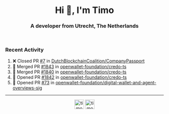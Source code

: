 <h1 align="center">Hi 👋, I'm Timo</h1>
<h3 align="center">A developer from Utrecht, The Netherlands</h3>
<br/>
<!-- https://github.com/rahuldkjain/github-profile-readme-generator --!>

<!--  <p align="left"><img src="https://github-readme-stats.vercel.app/api?username=timoglastra&show_icons=true&count_private=true&" alt="timoglastra" /></p> --!>

<!--
Github language stats
<p align="left"><img src="https://github-readme-stats.vercel.app/api/top-langs/?username=timoglastra&layout=compact" alt="timoglastra" /><p>
-->

<!-- Codestats language stats -->
<!-- <p align="left"><img src="https://codestats-readme.vercel.app/api/top-langs/?username=timoglastra&layout=compact&language_count=12" alt="timoglastra" /><p>    --!>
  
<h3>Recent Activity</h3>

<!--START_SECTION:activity-->
1. ❌ Closed PR [#7](https://github.com/DutchBlockchainCoalition/CompanyPassport/pull/7) in [DutchBlockchainCoalition/CompanyPassport](https://github.com/DutchBlockchainCoalition/CompanyPassport)
2. 🎉 Merged PR [#1843](https://github.com/openwallet-foundation/credo-ts/pull/1843) in [openwallet-foundation/credo-ts](https://github.com/openwallet-foundation/credo-ts)
3. 🎉 Merged PR [#1840](https://github.com/openwallet-foundation/credo-ts/pull/1840) in [openwallet-foundation/credo-ts](https://github.com/openwallet-foundation/credo-ts)
4. 💪 Opened PR [#1842](https://github.com/openwallet-foundation/credo-ts/pull/1842) in [openwallet-foundation/credo-ts](https://github.com/openwallet-foundation/credo-ts)
5. 💪 Opened PR [#73](https://github.com/openwallet-foundation/digital-wallet-and-agent-overviews-sig/pull/73) in [openwallet-foundation/digital-wallet-and-agent-overviews-sig](https://github.com/openwallet-foundation/digital-wallet-and-agent-overviews-sig)
<!--END_SECTION:activity-->

---

<p align="center">
<a href="https://twitter.com/timoglastra" target="blank"><img align="center" src="https://cdn.jsdelivr.net/npm/simple-icons@3.0.1/icons/twitter.svg" alt="timoglastra" height="30" width="30" /></a>
<a href="https://linkedin.com/in/timoglastra" target="blank"><img align="center" src="https://cdn.jsdelivr.net/npm/simple-icons@3.0.1/icons/linkedin.svg" alt="timoglastra" height="30" width="30" /></a>
</p>




